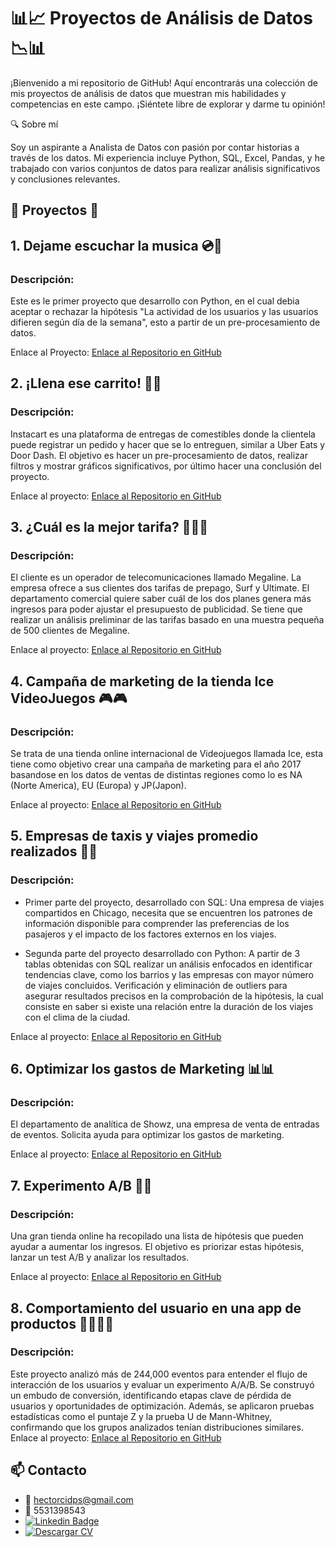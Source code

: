# 📊📈 Proyectos de Análisis de Datos 📉📊

¡Bienvenido a mi repositorio de GitHub! Aquí encontrarás una colección de mis proyectos de análisis de datos que muestran mis habilidades y competencias en este campo. ¡Siéntete libre de explorar y darme tu opinión!

🔍 Sobre mí

Soy un aspirante a Analista de Datos con pasión por contar historias a través de los datos. Mi experiencia incluye Python, SQL, Excel, Pandas, y he trabajado con varios conjuntos de datos para realizar análisis significativos y conclusiones relevantes.

## 🚀 Proyectos 🚀

## 1. Dejame escuchar la musica 💿📀

### Descripción:
Este es le primer proyecto que desarrollo con Python, en el cual debia aceptar o rechazar la hipótesis "La actividad de los usuarios y las usuarios difieren según día de la semana", esto a partir de un pre-procesamiento de datos.

Enlace al Proyecto: [Enlace al Repositorio en GitHub](https://github.com/Hectorcidps/Portfolio_DA/tree/master/Proyecto%201%20-%20D%C3%A9jame%20escuchar%20la%20musica)


## 2. ¡Llena ese carrito! 🛒🛒 

### Descripción: 
Instacart es una plataforma de entregas de comestibles donde la clientela puede registrar un pedido y hacer que se lo entreguen, similar a Uber Eats y Door Dash. El objetivo es hacer un pre-procesamiento de datos, realizar filtros y mostrar gráficos significativos, por último hacer una conclusión del proyecto.

Enlace al proyecto: [Enlace al Repositorio en GitHub](https://github.com/Hectorcidps/Portfolio_DA/tree/master/Proyecto%202%20-%20Llena%20ese%20carrito)


## 3. ¿Cuál es la mejor tarifa? 🤔💲📱

### Descripción:
El cliente es un operador de telecomunicaciones llamado Megaline. La empresa ofrece a sus clientes dos tarifas de prepago, Surf y Ultimate. El departamento comercial quiere saber cuál de los dos planes genera más ingresos para poder ajustar el presupuesto de publicidad. Se tiene que realizar un análisis preliminar de las tarifas basado en una muestra pequeña de 500 clientes de Megaline.

Enlace al proyecto: [Enlace al Repositorio en GitHub](https://github.com/Hectorcidps/Portfolio_DA/tree/master/Proyecto%203%20-%20Cu%C3%A1l%20es%20la%20mejor%20tarifa%3F)


## 4. Campaña de marketing de la tienda Ice VideoJuegos 🎮🎮

### Descripción:
Se trata de una tienda online internacional de Videojuegos llamada Ice, esta tiene como objetivo crear una campaña de marketing para el año 2017 basandose en los datos de ventas de distintas regiones como lo es NA (Norte America), EU (Europa) y JP(Japon).

Enlace al proyecto: [Enlace al Repositorio en GitHub](https://github.com/Hectorcidps/Portfolio_DA/tree/master/Proyecto%204%20-%20Campa%C3%B1a%20de%20marketing%20de%20la%20tienda%20Ice%20Videojuegos)


## 5. Empresas de taxis y viajes promedio realizados 🚕🚕

### Descripción:
- Primer parte del proyecto, desarrollado con SQL:
Una empresa de viajes compartidos en Chicago, necesita que se encuentren los patrones de información disponible para comprender las preferencias de los pasajeros y el impacto de los factores externos en los viajes.

- Segunda parte del proyecto desarrollado con Python:
A partir de 3 tablas obtenidas con SQL realizar un análisis enfocados en identificar tendencias clave, como los barrios y las empresas con mayor número de viajes concluidos. Verificación y eliminación de outliers para asegurar resultados precisos en la comprobación de la hipótesis, la cual consiste en saber si existe una relación entre la duración de los viajes con el clima de la ciudad.

Enlace al proyecto: [Enlace al Repositorio en GitHub](https://github.com/Hectorcidps/Portfolio_DA/tree/master/Proyecto%205%20-%20Empresas%20de%20taxis%20y%20viajes%20promedios)


## 6. Optimizar los gastos de Marketing 📊📊

### Descripción: 
El departamento de analítica de Showz, una empresa de venta de entradas de eventos. Solicita ayuda para optimizar los gastos de marketing.

Enlace al proyecto: [Enlace al Repositorio en GitHub](https://github.com/Hectorcidps/Portfolio_DA/tree/master/Proyecto%206%20-%20Optimizar%20los%20gastos%20de%20Marketing)


## 7. Experimento A/B 🧪🧪  

### Descripción: 
Una gran tienda online ha recopilado una lista de hipótesis que pueden ayudar a aumentar los ingresos. El objetivo es priorizar estas hipótesis, lanzar un test A/B y analizar los resultados. 

Enlace al proyecto: [Enlace al Repositorio en GitHub](https://github.com/Hectorcidps/Portfolio_DA/tree/master/Proyecto%207%20-%20Experimento%20A%20B)


## 8. Comportamiento del usuario en una app de productos 👩🧑🍎🛒

### Descripción: 
Este proyecto analizó más de 244,000 eventos para entender el flujo de interacción de los usuarios y evaluar un experimento A/A/B. Se construyó un embudo de conversión, identificando etapas clave de pérdida de usuarios y oportunidades de optimización. Además, se aplicaron pruebas estadísticas como el puntaje Z y la prueba U de Mann-Whitney, confirmando que los grupos analizados tenían distribuciones similares.
Enlace al proyecto: [Enlace al Repositorio en GitHub]()

## 📫 Contacto
* 📧 hectorcidps@gmail.com
* 📱 5531398543
* [![Linkedin Badge](https://img.shields.io/badge/-Hector-blue?style=flat&logo=Linkedin&logoColor=white)](https://www.linkedin.com/in/hector-cid-del-prado/)
* [![Descargar CV](https://img.shields.io/badge/Descargar%20CV-PDF-orange?style=for-the-badge&logo=adobe&logoColor=white)](https://github.com/Hectorcidps/Portfolio_DA/raw/master/z_documents/Data%20analyst_Hector%20Cid.pdf)